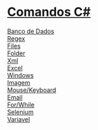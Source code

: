 # <a href="https://github.com/Hidekithiago/CSharp">Comandos C#</a> <br>
<a href="https://github.com/Hidekithiago/CSharp/blob/master/!bd.md">Banco de Dados</a> <br>
<a href="https://github.com/Hidekithiago/CSharp/blob/master/!regex.md">Regex</a> <br>
<a href="https://github.com/Hidekithiago/CSharp/blob/master/!files.md">Files</a> <br>
<a href="https://github.com/Hidekithiago/CSharp/blob/master/!folder.md">Folder</a> <br>
<a href="https://github.com/Hidekithiago/CSharp/blob/master/!xml.md">Xml</a> <br>
<a href="https://github.com/Hidekithiago/CSharp/blob/master/!excel.md">Excel</a> <br>
<a href="https://github.com/Hidekithiago/CSharp/blob/master/!windows.md">Windows</a> <br>
<a href="https://github.com/Hidekithiago/CSharp/blob/master/!image.md">Imagem</a> <br>
<a href="https://github.com/Hidekithiago/CSharp/blob/master/!mouse.md">Mouse/Keyboard</a> <br>
<a href="https://github.com/Hidekithiago/CSharp/blob/master/!email.md">Email</a> <br>
<a href="https://github.com/Hidekithiago/CSharp/blob/master/!forWhile.md">For/While</a> <br>
<a href="https://github.com/Hidekithiago/CSharp/blob/master/!selenium.md">Selenium</a> <br>
<a href="https://github.com/Hidekithiago/CSharp/blob/master/!variavel.md">Variavel</a> <br>
